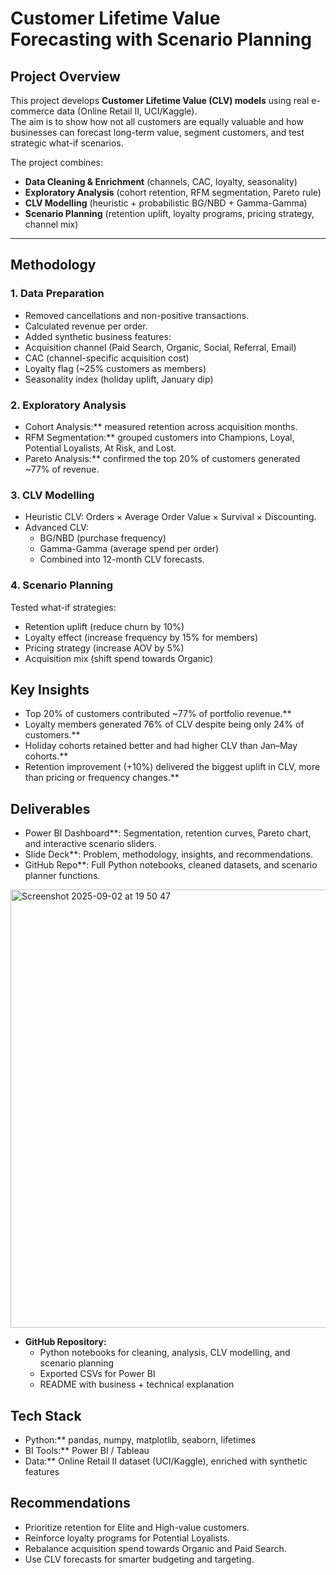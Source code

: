# Customer Lifetime Value Forecasting with Scenario Planning

## Project Overview
This project develops **Customer Lifetime Value (CLV) models** using real e-commerce data (Online Retail II, UCI/Kaggle).  
The aim is to show how not all customers are equally valuable and how businesses can forecast long-term value, segment customers, and test strategic what-if scenarios.  

The project combines:
- **Data Cleaning & Enrichment** (channels, CAC, loyalty, seasonality)
- **Exploratory Analysis** (cohort retention, RFM segmentation, Pareto rule)
- **CLV Modelling** (heuristic + probabilistic BG/NBD + Gamma-Gamma)
- **Scenario Planning** (retention uplift, loyalty programs, pricing strategy, channel mix)

---

## Methodology

### 1. Data Preparation
- Removed cancellations and non-positive transactions.  
- Calculated revenue per order.  
- Added synthetic business features:  
- Acquisition channel (Paid Search, Organic, Social, Referral, Email)  
- CAC (channel-specific acquisition cost)  
- Loyalty flag (~25% customers as members)  
- Seasonality index (holiday uplift, January dip)  

### 2. Exploratory Analysis
- Cohort Analysis:** measured retention across acquisition months.  
- RFM Segmentation:** grouped customers into Champions, Loyal, Potential Loyalists, At Risk, and Lost.  
- Pareto Analysis:** confirmed the top 20% of customers generated ~77% of revenue.  

### 3. CLV Modelling
- Heuristic CLV: Orders × Average Order Value × Survival × Discounting.  
- Advanced CLV:  
  - BG/NBD (purchase frequency)  
  - Gamma-Gamma (average spend per order)  
  - Combined into 12-month CLV forecasts.  

### 4. Scenario Planning
Tested what-if strategies:
- Retention uplift (reduce churn by 10%)  
- Loyalty effect (increase frequency by 15% for members)  
- Pricing strategy (increase AOV by 5%)  
- Acquisition mix (shift spend towards Organic)  


##  Key Insights
- Top 20% of customers contributed ~77% of portfolio revenue.**  
- Loyalty members generated 76% of CLV despite being only 24% of customers.**  
- Holiday cohorts retained better and had higher CLV than Jan–May cohorts.**  
- Retention improvement (+10%) delivered the biggest uplift in CLV, more than pricing or frequency changes.**


##  Deliverables
- Power BI Dashboard**: Segmentation, retention curves, Pareto chart, and interactive scenario sliders.  
- Slide Deck**: Problem, methodology, insights, and recommendations.  
- GitHub Repo**: Full Python notebooks, cleaned datasets, and scenario planner functions.
<img width="1242" height="701" alt="Screenshot 2025-09-02 at 19 50 47" src="https://github.com/user-attachments/assets/040f0449-52af-49e9-a9ea-509be7702ecc" />


- **GitHub Repository:**  
  - Python notebooks for cleaning, analysis, CLV modelling, and scenario planning  
  - Exported CSVs for Power BI  
  - README with business + technical explanation  

##  Tech Stack
- Python:** pandas, numpy, matplotlib, seaborn, lifetimes  
- BI Tools:** Power BI / Tableau    
- Data:** Online Retail II dataset (UCI/Kaggle), enriched with synthetic features  

 ## Recommendations
- Prioritize retention for Elite and High-value customers.
- Reinforce loyalty programs for Potential Loyalists.
- Rebalance acquisition spend towards Organic and Paid Search.
- Use CLV forecasts for smarter budgeting and targeting.
